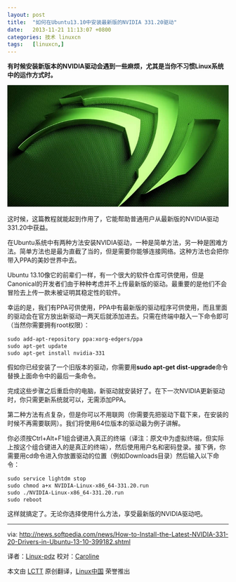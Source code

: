 ```yaml
---
layout: post
title:	"如何在Ubuntu13.10中安装最新版的NVIDIA 331.20驱动"
date:	2013-11-21 11:13:07 +0800 
categories:	技术 linuxcn 
tags:	[linuxcn,]
---
```



**有时候安装新版本的NVIDIA驱动会遇到一些麻烦，尤其是当你不习惯Linux系统中的运作方式时。**


![](/Asserts/Images/album/201311/21/110601hc4hrol4hoh24p4u.jpg)


这时候，这篇教程就能起到作用了，它能帮助普通用户从最新版的NVIDIA驱动331.20中获益。


在Ubuntu系统中有两种方法安装NVIDIA驱动，一种是简单方法，另一种是困难方法。简单方法也是最为直截了当的，但是需要你能够连接网络。这种方法也会把你带入PPA的美妙世界中去。


Ubuntu 13.10像它的前辈们一样，有一个很大的软件仓库可供使用，但是Canonical的开发者们由于种种考虑并不上传最新版的驱动。最重要的是他们不会冒险去上传一款未被证明其稳定性的软件。


幸运的是，我们有PPA可供使用，PPA中有最新版的驱动程序可供使用，而且里面的驱动会在官方放出新驱动一两天后就添加进去。只需在终端中敲入一下命令即可（当然你需要拥有root权限）：



```
sudo add-apt-repository ppa:xorg-edgers/ppa
sudo apt-get update
sudo apt-get install nvidia-331

```

假如你已经安装了一个旧版本的驱动，你需要用**sudo apt-get dist-upgrade**命令替换上面命令中的最后一条命令。


完成这些步骤之后重启你的电脑，新驱动就安装好了。在下一次NVIDIA更新驱动时，你只需更新系统就可以，无需添加PPA。


第二种方法有点复杂，但是你可以不用联网（你需要先把驱动下载下来，在安装的时候不再需要联网）。我们将使用64位版本的驱动最为例子讲解。


你必须按Ctrl+Alt+F1组合键进入真正的终端（译注：原文中为虚拟终端，但实际上按这个组合键进入的是真正的终端），然后使用用户名和密码登录。接下俩，你需要用cd命令进入你放置驱动的位置（例如Downloads目录）然后输入以下命令：



```
sudo service lightdm stop 
sudo chmod a+x NVIDIA-Linux-x86_64-331.20.run
sudo ./NVIDIA-Linux-x86_64-331.20.run
sudo reboot

```

这样就搞定了。无论你选择使用什么方法，享受最新版的NVIDIA驱动吧。




---


via: <http://news.softpedia.com/news/How-to-Install-the-Latest-NVIDIA-331-20-Drivers-in-Ubuntu-13-10-399182.shtml>


译者：[Linux-pdz](https://github.com/Linux-pdz) 校对：[Caroline](https://github.com/carolinewuyan)


本文由 [LCTT](https://github.com/LCTT/TranslateProject) 原创翻译，[Linux中国](http://linux.cn/) 荣誉推出
